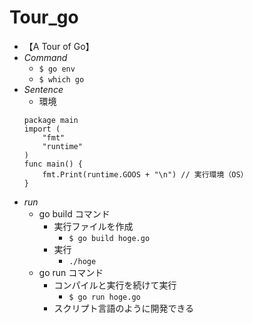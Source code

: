 # Tour_go
- 【A Tour of Go】
- _Command_
  - `$ go env`
  - `$ which go` 
- _Sentence_
  - 環境
  ```
  package main
  import (
      "fmt"
      "runtime"
  )
  func main() { 
      fmt.Print(runtime.GOOS + "\n") // 実行環境（OS）
  }
  ```
- _run_ 
  - go build コマンド
    - 実行ファイルを作成
      - `$ go build hoge.go`
    - 実行
      - `./hoge`
  - go run コマンド
    - コンパイルと実行を続けて実行
      - `$ go run hoge.go`
    - スクリプト言語のように開発できる
